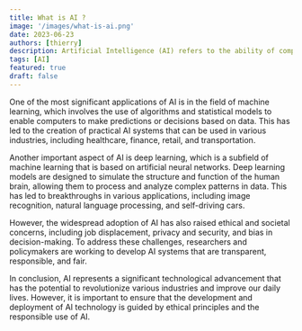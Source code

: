 ```yaml
---
title: What is AI ?
image: '/images/what-is-ai.png'
date: 2023-06-23
authors: [thierry]
description: Artificial Intelligence (AI) refers to the ability of computers and machines to perform tasks that typically require human intelligence, such as visual perception, speech recognition, decision-making, and language translation. The development of AI technology has been driven by advancements in computer processing power, data storage and the availability of large datasets for training machine learning models. This has led to significant progress in various AI subfields, including computer vision, natural language processing, and robotics.
tags: [AI]
featured: true
draft: false
---
```


One of the most significant applications of AI is in the field of machine learning, which involves the use of algorithms and statistical models to enable computers to make predictions or decisions based on data. This has led to the creation of practical AI systems that can be used in various industries, including healthcare, finance, retail, and transportation.

Another important aspect of AI is deep learning, which is a subfield of machine learning that is based on artificial neural networks. Deep learning models are designed to simulate the structure and function of the human brain, allowing them to process and analyze complex patterns in data. This has led to breakthroughs in various applications, including image recognition, natural language processing, and self-driving cars.

However, the widespread adoption of AI has also raised ethical and societal concerns, including job displacement, privacy and security, and bias in decision-making. To address these challenges, researchers and policymakers are working to develop AI systems that are transparent, responsible, and fair.

In conclusion, AI represents a significant technological advancement that has the potential to revolutionize various industries and improve our daily lives. However, it is important to ensure that the development and deployment of AI technology is guided by ethical principles and the responsible use of AI.
